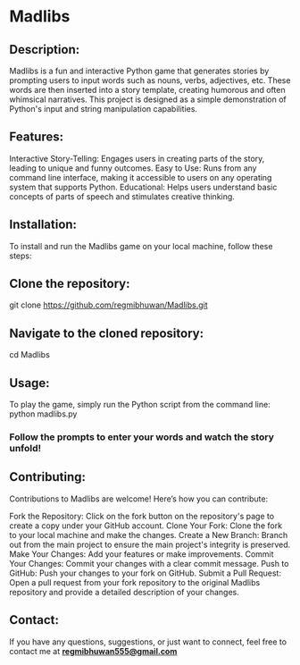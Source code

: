 # Madlibs

## Description:

Madlibs is a fun and interactive Python game that generates stories by prompting users to input words such as nouns, verbs, adjectives, etc. These words are then inserted into a story template, creating humorous and often whimsical narratives. This project is designed as a simple demonstration of Python's input and string manipulation capabilities.

## Features: 

Interactive Story-Telling: Engages users in creating parts of the story, leading to unique and funny outcomes.
Easy to Use: Runs from any command line interface, making it accessible to users on any operating system that supports Python.
Educational: Helps users understand basic concepts of parts of speech and stimulates creative thinking.

## Installation: 

To install and run the Madlibs game on your local machine, follow these steps:

## Clone the repository:
git clone https://github.com/regmibhuwan/Madlibs.git

## Navigate to the cloned repository:
cd Madlibs

## Usage:
To play the game, simply run the Python script from the command line:
python madlibs.py

### Follow the prompts to enter your words and watch the story unfold!

## Contributing:

Contributions to Madlibs are welcome! Here’s how you can contribute:

Fork the Repository: Click on the fork button on the repository's page to create a copy under your GitHub account.
Clone Your Fork: Clone the fork to your local machine and make the changes.
Create a New Branch: Branch out from the main project to ensure the main project's integrity is preserved.
Make Your Changes: Add your features or make improvements.
Commit Your Changes: Commit your changes with a clear commit message.
Push to GitHub: Push your changes to your fork on GitHub.
Submit a Pull Request: Open a pull request from your fork repository to the original Madlibs repository and provide a detailed description of your changes.

## Contact:
If you have any questions, suggestions, or just want to connect, feel free to contact me at **regmibhuwan555@gmail.com**
